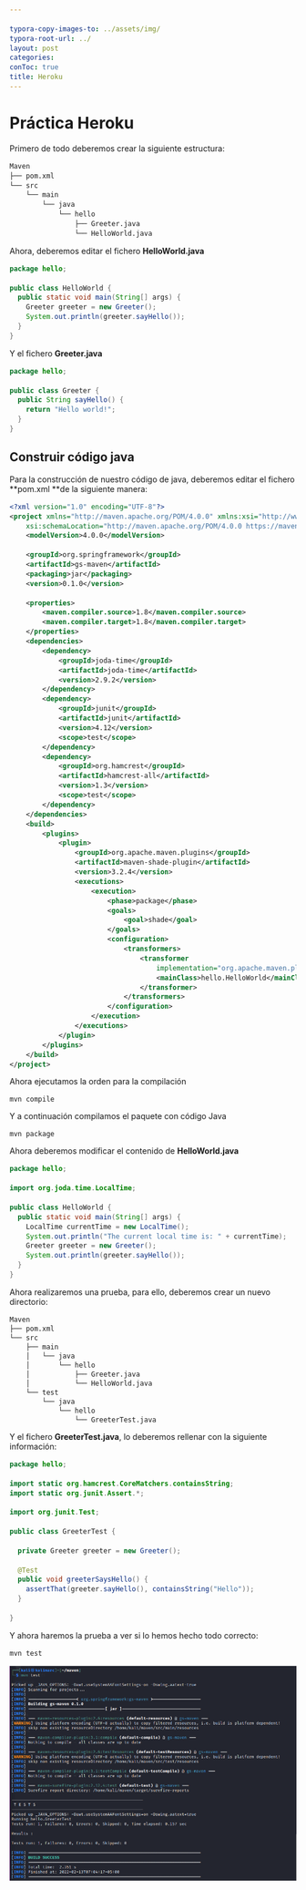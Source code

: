 ```yaml
---

typora-copy-images-to: ../assets/img/
typora-root-url: ../
layout: post
categories: 
conToc: true
title: Heroku
---
```


# Práctica Heroku

Primero de todo deberemos crear la siguiente estructura:

```bash
Maven
├── pom.xml
└── src
    └── main
        └── java
            └── hello
                ├── Greeter.java
                └── HelloWorld.java

```

Ahora, deberemos editar el fichero **HelloWorld.java**

```java
package hello;

public class HelloWorld {
  public static void main(String[] args) {
    Greeter greeter = new Greeter();
    System.out.println(greeter.sayHello());
  }
}
```

Y el fichero **Greeter.java**

```java
package hello;

public class Greeter {
  public String sayHello() {
    return "Hello world!";
  }
}
```

## Construir código java

Para la construcción de nuestro código de java, deberemos editar el fichero **pom.xml **de la siguiente manera:

```xml
<?xml version="1.0" encoding="UTF-8"?>
<project xmlns="http://maven.apache.org/POM/4.0.0" xmlns:xsi="http://www.w3.org/2001/XMLSchema-instance"
    xsi:schemaLocation="http://maven.apache.org/POM/4.0.0 https://maven.apache.org/xsd/maven-4.0.0.xsd">
    <modelVersion>4.0.0</modelVersion>

    <groupId>org.springframework</groupId>
    <artifactId>gs-maven</artifactId>
    <packaging>jar</packaging>
    <version>0.1.0</version>

    <properties>
        <maven.compiler.source>1.8</maven.compiler.source>
        <maven.compiler.target>1.8</maven.compiler.target>
    </properties>
    <dependencies>
		<dependency>
			<groupId>joda-time</groupId>
			<artifactId>joda-time</artifactId>
			<version>2.9.2</version>
		</dependency>
        <dependency>
            <groupId>junit</groupId>
            <artifactId>junit</artifactId>
            <version>4.12</version>
            <scope>test</scope>
        </dependency>
        <dependency>
            <groupId>org.hamcrest</groupId>
            <artifactId>hamcrest-all</artifactId>
            <version>1.3</version>
            <scope>test</scope>
        </dependency>
    </dependencies>
    <build>
        <plugins>
            <plugin>
                <groupId>org.apache.maven.plugins</groupId>
                <artifactId>maven-shade-plugin</artifactId>
                <version>3.2.4</version>
                <executions>
                    <execution>
                        <phase>package</phase>
                        <goals>
                            <goal>shade</goal>
                        </goals>
                        <configuration>
                            <transformers>
                                <transformer
                                    implementation="org.apache.maven.plugins.shade.resource.ManifestResourceTransformer">
                                    <mainClass>hello.HelloWorld</mainClass>
                                </transformer>
                            </transformers>
                        </configuration>
                    </execution>
                </executions>
            </plugin>
        </plugins>
    </build>
</project>
```

Ahora ejecutamos la orden para la compilación

```
mvn compile
```

Y a continuación compilamos el paquete con código Java

```
mvn package
```

Ahora deberemos modificar el contenido de **HelloWorld.java**

```java
package hello;

import org.joda.time.LocalTime;

public class HelloWorld {
  public static void main(String[] args) {
    LocalTime currentTime = new LocalTime();
    System.out.println("The current local time is: " + currentTime);
    Greeter greeter = new Greeter();
    System.out.println(greeter.sayHello());
  }
}
```

Ahora realizaremos una prueba, para ello, deberemos crear un nuevo directorio:

```
Maven
├── pom.xml
└── src
    ├── main
    │   └── java
    │       └── hello
    │           ├── Greeter.java
    │           └── HelloWorld.java
    └── test
        └── java
            └── hello
                └── GreeterTest.java
```

Y el fichero **GreeterTest.java**, lo deberemos rellenar con la siguiente información:

```java
package hello;

import static org.hamcrest.CoreMatchers.containsString;
import static org.junit.Assert.*;

import org.junit.Test;

public class GreeterTest {
  
  private Greeter greeter = new Greeter();

  @Test
  public void greeterSaysHello() {
    assertThat(greeter.sayHello(), containsString("Hello"));
  }

}
```

Y ahora haremos la prueba a ver si lo hemos hecho todo correcto:

```bash
mvn test
```

![image-20220213130551888](/assets/img/image-20220213130551888.png)
